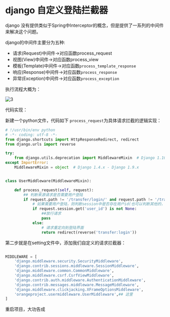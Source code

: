 # django 自定义登陆拦截器

django 没有提供类似于Spring中Interceptor的概念，但是提供了一系列的中间件来解决这个问题。

django的中间件主要分为五种:

- 请求(Request)中间件->对应函数process_request
- 视图(View)中间件->对应函数process_view
- 模板(Template)中间件->对应函数`process_template_response`
- 响应(Response)中间件->对应函数`process_response`
- 异常(Exception)中间件->对应函数`process_exception`

执行流程大概为：

![3](G:\蓝鲸学习笔记\img\3.png)

代码实现：

新建一个python文件，代码如下 `process_request`为具体请求拦截的逻辑实现：

```python
# !/usr/bin/env python
# -*- coding: utf-8 -*-
from django.shortcuts import HttpResponseRedirect, redirect
from django.urls import reverse

try:
    from django.utils.deprecation import MiddlewareMixin  # Django 1.10.x
except ImportError:
    MiddlewareMixin = object  # Django 1.4.x - Django 1.9.x


class UserMiddleware(MiddlewareMixin):

    def process_request(self, request):
        ## 判断来源请求是否需要用户登陆
        if request.path != '/transfer/login/' and request.path != '/transfer/register/':
            # 如果需要用户登陆，则判断session中是否存在用户id(也可以判断其他的，不一定是seesion，tocken也可以)
            if request.session.get('user_id') is not None:
                ##放行请求
                pass
            else:
                # 请求重定向到登陆界面
                return redirect(reverse('transfer:login'))
```



第二步就是在setting文件中，添加我们自定义的请求拦截器：

```python

MIDDLEWARE = [
    'django.middleware.security.SecurityMiddleware',
    'django.contrib.sessions.middleware.SessionMiddleware',
    'django.middleware.common.CommonMiddleware',
    'django.middleware.csrf.CsrfViewMiddleware',
    'django.contrib.auth.middleware.AuthenticationMiddleware',
    'django.contrib.messages.middleware.MessageMiddleware',
    'django.middleware.clickjacking.XFrameOptionsMiddleware',
    'orangeproject.usermiddleware.UserMiddleware',## 这里
]
```

重启项目，大功告成

